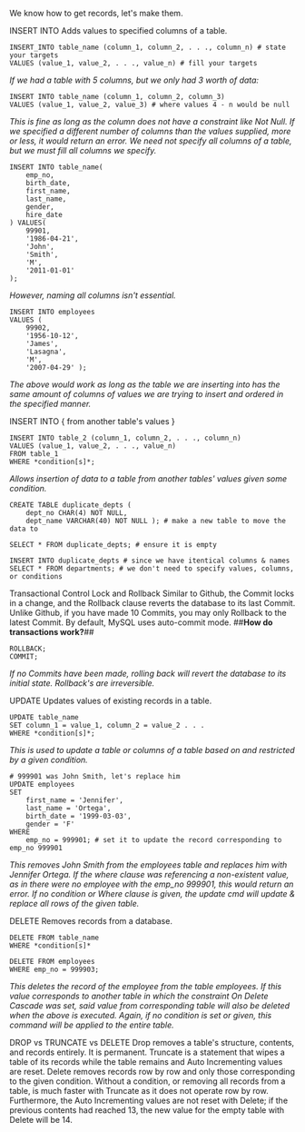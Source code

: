 We know how to get records, let's make them.

INSERT INTO
Adds values to specified columns of a table.

```mysql
INSERT_INTO table_name (column_1, column_2, . . ., column_n) # state your targets
VALUES (value_1, value_2, . . ., value_n) # fill your targets
```
*If we had a table with 5 columns, but we only had 3 worth of data:*
```mysql
INSERT INTO table_name (column_1, column_2, column_3)
VALUES (value_1, value_2, value_3) # where values 4 - n would be null
```
*This is fine as long as the column does not have a constraint like Not Null. If we specified a different number of columns than the values supplied, more or less, it would return an error. We need not specify all columns of a table, but we must fill all columns we specify.*
```mysql
INSERT INTO table_name(
	emp_no,
	birth_date,
	first_name,
	last_name,
	gender,
	hire_date
) VALUES(
	99901,
	'1986-04-21',
	'John',
	'Smith',
	'M',
	'2011-01-01'
);
```
*However, naming all columns isn't essential.*
```mysql
INSERT INTO employees
VALUES (
	99902,
	'1956-10-12',
	'James',
	'Lasagna',
	'M',
	'2007-04-29' );
```
*The above would work as long as the table we are inserting into has the same amount of columns of values we are trying to insert and ordered in the specified manner.*


INSERT INTO { from another table's values }

```mysql
INSERT INTO table_2 (column_1, column_2, . . ., column_n)
VALUES (value_1, value_2, . . ., value_n)
FROM table_1
WHERE *condition[s]*;
```
*Allows insertion of data to a table from another tables' values given some condition.*
```mysql
CREATE TABLE duplicate_depts (
	dept_no CHAR(4) NOT NULL,
	dept_name VARCHAR(40) NOT NULL ); # make a new table to move the data to

SELECT * FROM duplicate_depts; # ensure it is empty

INSERT INTO duplicate_depts # since we have itentical columns & names
SELECT * FROM departments; # we don't need to specify values, columns, or conditions
```


Transactional Control Lock and Rollback
Similar to Github, the Commit locks in a change, and the Rollback clause reverts the database to its last Commit. Unlike Github, if you have made 10 Commits, you may only Rollback to the latest Commit. By default, MySQL uses auto-commit mode. ##**How do transactions work?**##

```mysql
ROLLBACK;
COMMIT;
```
*If no Commits have been made, rolling back will revert the database to its initial state. Rollback's are irreversible.*


UPDATE
Updates values of existing records in a table.

```mysql
UPDATE table_name
SET column_1 = value_1, column_2 = value_2 . . .
WHERE *condition[s]*;
```
*This is used to update a table or columns of a table based on and restricted by a given condition.*
```mysql
# 999901 was John Smith, let's replace him
UPDATE employees
SET
	first_name = 'Jennifer',
	last_name = 'Ortega',
	birth_date = '1999-03-03',
	gender = 'F'
WHERE
	emp_no = 999901; # set it to update the record corresponding to emp_no 999901
```
*This removes John Smith from the employees table and replaces him with Jennifer Ortega. If the where clause was referencing a non-existent value, as in there were no employee with the emp_no 999901, this would return an error.*
	*If no condition or Where clause is given, the update cmd will update & replace all rows of the given table.*


DELETE
Removes records from a database.

```mysql
DELETE FROM table_name
WHERE *condition[s]*
```

```mysql
DELETE FROM employees
WHERE emp_no = 999903;
```
*This deletes the record of the employee from the table employees. If this value corresponds to another table in which the constraint On Delete Cascade was set, said value from corresponding table will also be deleted when the above is executed.*
	*Again, if no condition is set or given, this command will be applied to the entire table.*

DROP vs TRUNCATE vs DELETE
Drop removes a table's structure, contents, and records entirely. It is permanent. Truncate is a statement that wipes a table of its records while the table remains and Auto Incrementing values are reset. Delete removes records row by row and only those corresponding to the given condition. Without a condition, or removing all records from a table, is much faster with Truncate as it does not operate row by row. Furthermore, the Auto Incrementing values are not reset with Delete; if the previous contents had reached 13, the new value for the empty table with Delete will be 14.